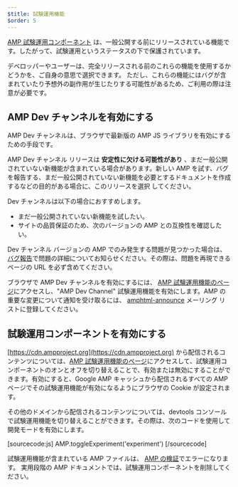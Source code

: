 ```yaml
---
$title: 試験運用機能
$order: 5
---
```


[AMP 試験運用コンポーネント](https://github.com/ampproject/amphtml/tree/master/tools/experiments)
は、一般公開する前にリリースされている機能です。したがって、試験運用というステータスの下で保護されています。

デベロッパーやユーザーは、完全リリースされる前のこれらの機能を使用するかどうかを、ご自身の意思で選択できます。
ただし、これらの機能にはバグが含まれていたり予想外の副作用が生じたりする可能性があるため、ご利用の際は注意が必要です。

## AMP Dev チャンネルを有効にする

AMP Dev チャンネルは、ブラウザで最新版の AMP JS ライブラリを有効にするための手段です。

AMP Dev チャンネル リリースは **安定性に欠ける可能性があり** 、まだ一般公開されていない新機能が含まれている場合があります。新しい 
AMP を試す、バグを報告する、まだ一般公開されていない新機能を必要とするドキュメントを作成するなどの目的がある場合に、このリリースを選択
してください。

Dev チャンネルは以下の場合におすすめします。

- まだ一般公開されていない新機能を試したい。
- サイトの品質保証のため、次のバージョンの AMP との互換性を確認したい。

Dev チャンネル バージョンの AMP でのみ発生する問題が見つかった場合は、 [バグ報告](https://github.com/ampproject/amphtml/issues/new)で問題の詳細についてお知らせください。その際は、問題を再現できるページの URL を必ず含めてください。

ブラウザで AMP Dev チャンネルを有効にするには、 [AMP 試験運用機能のページ](https://cdn.ampproject.org/experiments.html)にアクセスし、"AMP Dev Channel" 試験運用機能を有効にします。AMP の重要な変更について通知を受け取るには、 [amphtml-announce](https://groups.google.com/forum/#!forum/amphtml-announce) メーリング リストに登録してください。

## 試験運用コンポーネントを有効にする

[https://cdn.ampproject.org](https://cdn.ampproject.org) から配信されるコンテンツについては、[AMP 試験運用機能のページ](https://cdn.ampproject.org/experiments.html)にアクセスして、試験運用コンポーネントのオンとオフを切り替えることで、有効または無効にすることができます。有効にすると、Google AMP キャッシュから配信されるすべての AMP ページでその試験運用機能が有効になるようにブラウザの Cookie が設定されます。

その他のドメインから配信されるコンテンツについては、devtools コンソールで試験運用機能を切り替えることができます。その際は、次のコードを使用して開発モードを有効にします。

[sourcecode:js]
AMP.toggleExperiment('experiment')
[/sourcecode]

試験運用機能が含まれている AMP ファイルは、
[AMP の検証](/ja/docs/guides/validate.html)でエラーになります。
実用段階の AMP ドキュメントでは、試験運用コンポーネントを削除してください。

